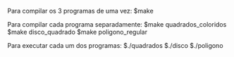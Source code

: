Para compilar os 3 programas de uma vez:
$make

Para compilar cada programa separadamente:
$make quadrados_coloridos
$make disco_quadrado
$make poligono_regular

Para executar cada um dos programas:
$./quadrados
$./disco
$./poligono
